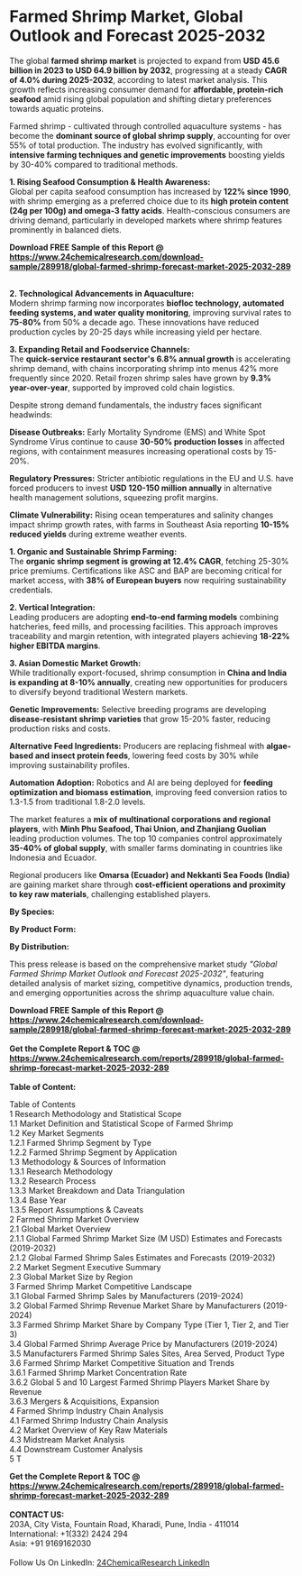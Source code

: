 <h1>Farmed Shrimp Market, Global Outlook and Forecast 2025-2032</h1><p>The global <strong>farmed shrimp market</strong> is projected to expand from <strong>USD 45.6 billion in 2023 to USD 64.9 billion by 2032</strong>, progressing at a steady <strong>CAGR of 4.0% during 2025-2032</strong>, according to latest market analysis. This growth reflects increasing consumer demand for <strong>affordable, protein-rich seafood</strong> amid rising global population and shifting dietary preferences towards aquatic proteins.</p><p>Farmed shrimp - cultivated through controlled aquaculture systems - has become the <strong>dominant source of global shrimp supply</strong>, accounting for over 55% of total production. The industry has evolved significantly, with <strong>intensive farming techniques and genetic improvements</strong> boosting yields by 30-40% compared to traditional methods.</p><p><strong>1. Rising Seafood Consumption &amp; Health Awareness:</strong><br>
Global per capita seafood consumption has increased by <strong>122% since 1990</strong>, with shrimp emerging as a preferred choice due to its <strong>high protein content (24g per 100g) and omega-3 fatty acids</strong>. Health-conscious consumers are driving demand, particularly in developed markets where shrimp features prominently in balanced diets.</p><div><b>Download FREE Sample of this Report @ 
            <a href="https://www.24chemicalresearch.com/download-sample/289918/global-farmed-shrimp-forecast-market-2025-2032-289">
            https://www.24chemicalresearch.com/download-sample/289918/global-farmed-shrimp-forecast-market-2025-2032-289</a></b></div><br><p><strong>2. Technological Advancements in Aquaculture:</strong><br>
Modern shrimp farming now incorporates <strong>biofloc technology, automated feeding systems, and water quality monitoring</strong>, improving survival rates to <strong>75-80%</strong> from 50% a decade ago. These innovations have reduced production cycles by 20-25 days while increasing yield per hectare.</p><p><strong>3. Expanding Retail and Foodservice Channels:</strong><br>
The <strong>quick-service restaurant sector's 6.8% annual growth</strong> is accelerating shrimp demand, with chains incorporating shrimp into menus 42% more frequently since 2020. Retail frozen shrimp sales have grown by <strong>9.3% year-over-year</strong>, supported by improved cold chain logistics.</p><p>Despite strong demand fundamentals, the industry faces significant headwinds:</p><p><strong>Disease Outbreaks:</strong> Early Mortality Syndrome (EMS) and White Spot Syndrome Virus continue to cause <strong>30-50% production losses</strong> in affected regions, with containment measures increasing operational costs by 15-20%.</p><p><strong>Regulatory Pressures:</strong> Stricter antibiotic regulations in the EU and U.S. have forced producers to invest <strong>USD 120-150 million annually</strong> in alternative health management solutions, squeezing profit margins.</p><p><strong>Climate Vulnerability:</strong> Rising ocean temperatures and salinity changes impact shrimp growth rates, with farms in Southeast Asia reporting <strong>10-15% reduced yields</strong> during extreme weather events.</p><p><strong>1. Organic and Sustainable Shrimp Farming:</strong><br>
The <strong>organic shrimp segment is growing at 12.4% CAGR</strong>, fetching 25-30% price premiums. Certifications like ASC and BAP are becoming critical for market access, with <strong>38% of European buyers</strong> now requiring sustainability credentials.</p><p><strong>2. Vertical Integration:</strong><br>
Leading producers are adopting <strong>end-to-end farming models</strong> combining hatcheries, feed mills, and processing facilities. This approach improves traceability and margin retention, with integrated players achieving <strong>18-22% higher EBITDA margins</strong>.</p><p><strong>3. Asian Domestic Market Growth:</strong><br>
While traditionally export-focused, shrimp consumption in <strong>China and India is expanding at 8-10% annually</strong>, creating new opportunities for producers to diversify beyond traditional Western markets.</p><p><strong>Genetic Improvements:</strong> Selective breeding programs are developing <strong>disease-resistant shrimp varieties</strong> that grow 15-20% faster, reducing production risks and costs.</p><p><strong>Alternative Feed Ingredients:</strong> Producers are replacing fishmeal with <strong>algae-based and insect protein feeds</strong>, lowering feed costs by 30% while improving sustainability profiles.</p><p><strong>Automation Adoption:</strong> Robotics and AI are being deployed for <strong>feeding optimization and biomass estimation</strong>, improving feed conversion ratios to 1.3-1.5 from traditional 1.8-2.0 levels.</p><p>The market features a <strong>mix of multinational corporations and regional players</strong>, with <strong>Minh Phu Seafood, Thai Union, and Zhanjiang Guolian</strong> leading production volumes. The top 10 companies control approximately <strong>35-40% of global supply</strong>, with smaller farms dominating in countries like Indonesia and Ecuador.</p><p>Regional producers like <strong>Omarsa (Ecuador) and Nekkanti Sea Foods (India)</strong> are gaining market share through <strong>cost-efficient operations and proximity to key raw materials</strong>, challenging established players.</p><p><strong>By Species:</strong></p><p><strong>By Product Form:</strong></p><p><strong>By Distribution:</strong></p><p>This press release is based on the comprehensive market study <em>"Global Farmed Shrimp Market Outlook and Forecast 2025-2032"</em>, featuring detailed analysis of market sizing, competitive dynamics, production trends, and emerging opportunities across the shrimp aquaculture value chain.</p><div><b>Download FREE Sample of this Report @ 
            <a href="https://www.24chemicalresearch.com/download-sample/289918/global-farmed-shrimp-forecast-market-2025-2032-289">
            https://www.24chemicalresearch.com/download-sample/289918/global-farmed-shrimp-forecast-market-2025-2032-289</a></b></div><br><div><b>Get the Complete Report & TOC @ 
            <a href="https://www.24chemicalresearch.com/reports/289918/global-farmed-shrimp-forecast-market-2025-2032-289">
            https://www.24chemicalresearch.com/reports/289918/global-farmed-shrimp-forecast-market-2025-2032-289</a></b></div><br>
            <b>Table of Content:</b><p>Table of Contents<br />
1 Research Methodology and Statistical Scope<br />
1.1 Market Definition and Statistical Scope of Farmed Shrimp<br />
1.2 Key Market Segments<br />
1.2.1 Farmed Shrimp Segment by Type<br />
1.2.2 Farmed Shrimp Segment by Application<br />
1.3 Methodology & Sources of Information<br />
1.3.1 Research Methodology<br />
1.3.2 Research Process<br />
1.3.3 Market Breakdown and Data Triangulation<br />
1.3.4 Base Year<br />
1.3.5 Report Assumptions & Caveats<br />
2 Farmed Shrimp Market Overview<br />
2.1 Global Market Overview<br />
2.1.1 Global Farmed Shrimp Market Size (M USD) Estimates and Forecasts (2019-2032)<br />
2.1.2 Global Farmed Shrimp Sales Estimates and Forecasts (2019-2032)<br />
2.2 Market Segment Executive Summary<br />
2.3 Global Market Size by Region<br />
3 Farmed Shrimp Market Competitive Landscape<br />
3.1 Global Farmed Shrimp Sales by Manufacturers (2019-2024)<br />
3.2 Global Farmed Shrimp Revenue Market Share by Manufacturers (2019-2024)<br />
3.3 Farmed Shrimp Market Share by Company Type (Tier 1, Tier 2, and Tier 3)<br />
3.4 Global Farmed Shrimp Average Price by Manufacturers (2019-2024)<br />
3.5 Manufacturers Farmed Shrimp Sales Sites, Area Served, Product Type<br />
3.6 Farmed Shrimp Market Competitive Situation and Trends<br />
3.6.1 Farmed Shrimp Market Concentration Rate<br />
3.6.2 Global 5 and 10 Largest Farmed Shrimp Players Market Share by Revenue<br />
3.6.3 Mergers & Acquisitions, Expansion<br />
4 Farmed Shrimp Industry Chain Analysis<br />
4.1 Farmed Shrimp Industry Chain Analysis<br />
4.2 Market Overview of Key Raw Materials<br />
4.3 Midstream Market Analysis<br />
4.4 Downstream Customer Analysis<br />
5 T</p><div><b>Get the Complete Report & TOC @ 
            <a href="https://www.24chemicalresearch.com/reports/289918/global-farmed-shrimp-forecast-market-2025-2032-289">
            https://www.24chemicalresearch.com/reports/289918/global-farmed-shrimp-forecast-market-2025-2032-289</a></b></div><br><b>CONTACT US:</b><br>
            203A, City Vista, Fountain Road, Kharadi, Pune, India - 411014<br>
            International: +1(332) 2424 294<br>
            Asia: +91 9169162030 <br><br>
            Follow Us On LinkedIn: <a href="https://www.linkedin.com/company/24chemicalresearch/">24ChemicalResearch LinkedIn</a>